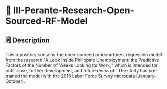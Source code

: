 # 🚀 III-Perante-Research-Open-Sourced-RF-Model
## 🗒️ Description
This repository contains the open-sourced random forest regression model from the research "A Look Inside Philippine Unemployment: the Predictive Factors of the Number of Weeks Looking for Work," which is intended for public use, further development, and future research. The study has pre-trained the model with the 2015 Labor Force Survey microdata (January-October).
